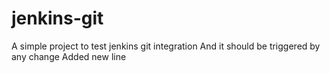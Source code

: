 # jenkins-git

A simple project to test jenkins git integration
And it should be triggered by any change
Added new line
